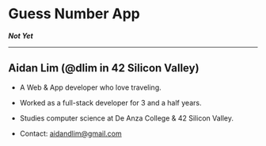 # Guess Number App

***Not Yet***

--- 

## Aidan Lim (@dlim in 42 Silicon Valley)

- A Web & App developer who love traveling.

- Worked as a full-stack developer for 3 and a half years.

- Studies computer science at De Anza College & 42 Silicon Valley.

- Contact: aidandlim@gmail.com
